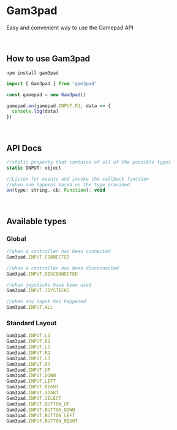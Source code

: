 # Gam3pad
Easy and convenient way to use the Gamepad API

<br>

## How to use Gam3pad


```
npm install gam3pad
```
 
```js
import { Gam3pad } from 'gam3pad'

const gamepad = new Gam3pad()

gamepad.on(gamepad.INPUT.R1, data => {
  console.log(data)
})
```

<br>

## API Docs

```js
//static property that contains of all of the possible types
static INPUT: object

//Listen for events and invoke the callback function 
//when one happens based on the type provided
on(type: string, cb: Function): void
```

<br> 

## Available types

### Global
```js
//when a controller has been connected
Gam3pad.INPUT.CONNECTED

//when a controller has been disconnected
Gam3pad.INPUT.DISCONNECTED

//when joysticks have been used
Gam3pad.INPUT.JOYSTICKS

//when any input has happened
Gam3pad.INPUT.ALL
```

### Standard Layout
```js
Gam3pad.INPUT.L1
Gam3pad.INPUT.R1
Gam3pad.INPUT.L2
Gam3pad.INPUT.R2
Gam3pad.INPUT.L3
Gam3pad.INPUT.R3
Gam3pad.INPUT.UP
Gam3pad.INPUT.DOWN
Gam3pad.INPUT.LEFT
Gam3pad.INPUT.RIGHT
Gam3pad.INPUT.START
Gam3pad.INPUT.SELECT
Gam3pad.INPUT.BUTTON_UP
Gam3pad.INPUT.BUTTON_DOWN
Gam3pad.INPUT.BUTTON_LEFT
Gam3pad.INPUT.BUTTON_RIGHT
```
